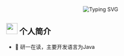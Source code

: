 ​​  <div align="center">
    <a >
      <img src="https://readme-typing-svg.demolab.com?font=Fira+Code&pause=1000&width=435&lines=println(%22慢慢来比较快%22);&center=true&size=27" alt="Typing SVG" />
    </a>
  </div>
<h2 > <img src="https://github.com/TheDudeThatCode/TheDudeThatCode/raw/master/Assets/Developer.gif" style="width: 30px; display: inline-block;" data-target="animated-image.originalImage"> 个人简介</h2>
<div> 
  <ul>
    <li>🏦 研一在读，主要开发语言为Java</li>
  </ul>
</div>
